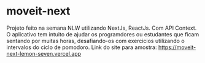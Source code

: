 # moveit-next
Projeto feito na semana NLW utilizando NextJs, ReactJs. Com API Context. 
O aplicativo tem intuito de ajudar os programdores ou estudantes que ficam sentando por muitas horas, desafiando-os com exercicios   utilizando o intervalos do  ciclo de pomodoro. 
Link do site para amostra: https://moveit-next-lemon-seven.vercel.app
